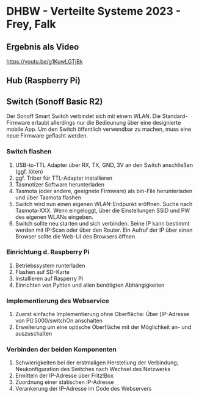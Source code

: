 # DHBW - Verteilte Systeme 2023 - Frey, Falk

## Ergebnis als Video
https://youtu.be/g1KuwLGTjBk

## Hub (Raspberry Pi)

## Switch (Sonoff Basic R2)
Der Sonoff Smart Switch verbindet sich mit einem WLAN. Die Standard-Firmware erlaubt allerdings nur die Bedieunung über eine designierte mobile App.
Um den Switch öffentlich verwendbar zu machen, muss eine neue Firmware geflasht werden.

### Switch flashen
1. USB-to-TTL Adapter über RX, TX, GND, 3V an den Switch anschließen (ggf. löten)
2. ggf. Triber für TTL-Adapter installieren
3. Tasmotizer Software herunterladen
4. Tasmota (oder andere, geeignete Firmware) als bin-File herunterladen und über Tasmota flashen
5. Switch wird nun einen eigenen WLAN-Endpunkt eröffnen. Suche nach Tasmota-XXX. Wenn eingeloggt, über die Einstellungen SSID und PW des eigenen WLANs eingeben.
6. Switch sollte neu starten und sich verbinden. Seine IP kann bestimmt werden mit IP-Scan oder über den Router. Ein Aufruf der IP über einen Browser sollte die Web-UI des Browsers öffnen

### Einrichtung d. Raspberry Pi
1. Betriebssystem runterladen
2. Flashen auf SD-Karte
3. Installieren auf Rasperry Pi
4. Einrichten von Pyhton und allen benötigten Abhängigkeiten

### Implementierung des Webservice
1. Zuerst einfache Implementierung ohne Oberfläche: 
    Über [IP-Adresse von PI]:5000/switchOn anschalten
2. Erweiterung um eine optische Oberfläche mit der Möglichkeit an- und auszuschalten

### Verbinden der beiden Komponenten
1. Schwierigkeiten bei der erstmaligen Herstellung der Verbindung; Neukonfiguration des Switches nach Wechsel des Netzwerks
2. Ermitteln der IP-Adresse über Fritz!Box
3. Zuordnung einer statischen IP-Adresse
4. Verankerung der IP-Adresse im Code des Webservers
